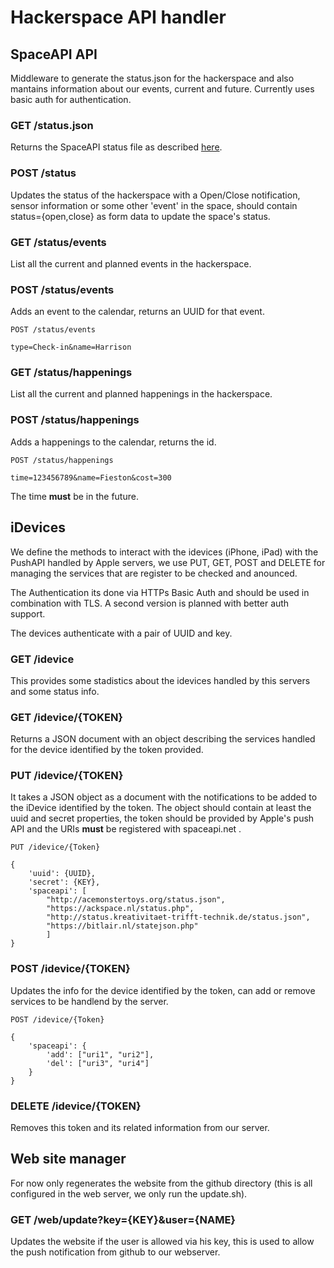 # Hackerspace API handler

## SpaceAPI API

Middleware to generate the status.json for the hackerspace and also
mantains information about our events, current and future. Currently
uses basic auth for authentication.

### GET /status.json

Returns the SpaceAPI status file as described [here][1].

  [1]: http://spaceapi.net/

### POST /status

Updates the status of the hackerspace with a Open/Close notification,
sensor information or some other 'event' in the space, should contain
status={open,close} as form data to update the space's status.

### GET /status/events

List all the current and planned events in the hackerspace.

### POST /status/events

Adds an event to the calendar, returns an UUID for that event.

    POST /status/events
    
    type=Check-in&name=Harrison

### GET /status/happenings

List all the current and planned happenings in the hackerspace.

### POST /status/happenings

Adds a happenings to the calendar, returns the id.

    POST /status/happenings
    
    time=123456789&name=Fieston&cost=300

The time **must** be in the future.

## iDevices

We define the methods to interact with the idevices (iPhone, iPad) with
the PushAPI handled by Apple servers, we use PUT, GET, POST and DELETE for 
managing the services that are register to be checked and anounced.

The Authentication its done via HTTPs Basic Auth and should be used in
combination with TLS. A second version is planned with better auth
support.

The devices authenticate with a pair of UUID and key.

### GET /idevice

This provides some stadistics about the idevices handled by this
servers and some status info.

### GET /idevice/{TOKEN}

Returns a JSON document with an object describing the services handled for
the device identified by the token provided.

### PUT /idevice/{TOKEN}

It takes a JSON object as a document with the notifications to be added to
the iDevice identified by the token. The object should contain at least the
uuid and secret properties, the token should be provided by Apple's push
API and the URIs **must** be registered with spaceapi.net .

	PUT /idevice/{Token}

	{
        'uuid': {UUID},
        'secret': {KEY},
		'spaceapi': [ 
			"http://acemonstertoys.org/status.json",
			"https://ackspace.nl/status.php",
			"http://status.kreativitaet-trifft-technik.de/status.json",
			"https://bitlair.nl/statejson.php"
			]
	}

### POST /idevice/{TOKEN}

Updates the info for the device identified by the token, can add or remove
services to be handlend by the server.


	POST /idevice/{Token}

	{
        'spaceapi': {
            'add': ["uri1", "uri2"],
            'del': ["uri3", "uri4"]
        }
	}

### DELETE /idevice/{TOKEN}

Removes this token and its related information from our server.

## Web site manager

For now only regenerates the website from the github directory (this is all
configured in the web server, we only run the update.sh).

### GET /web/update?key={KEY}&user={NAME}

Updates the website if the user is allowed via his key, this is used to
allow the push notification from github to our webserver.
